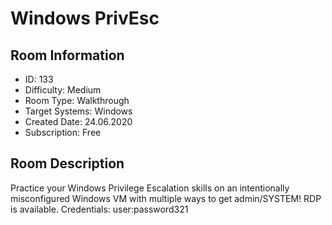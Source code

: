 ﻿# Windows PrivEsc

## Room Information
- ID: 133
- Difficulty: Medium
- Room Type: Walkthrough
- Target Systems: Windows
- Created Date: 24.06.2020
- Subscription: Free

## Room Description
Practice your Windows Privilege Escalation skills on an intentionally misconfigured Windows VM with multiple ways to get admin/SYSTEM! RDP is available. Credentials: user:password321
